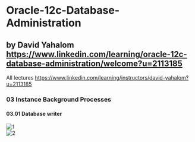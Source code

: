 # Oracle-12c-Database-Administration 
## by David Yahalom https://www.linkedin.com/learning/oracle-12c-database-administration/welcome?u=2113185
All lectures https://www.linkedin.com/learning/instructors/david-yahalom?u=2113185 <br>

### 03 Instance Background Processes
#### 03.01 Database writer
![1]()<br>
![2]()<br>